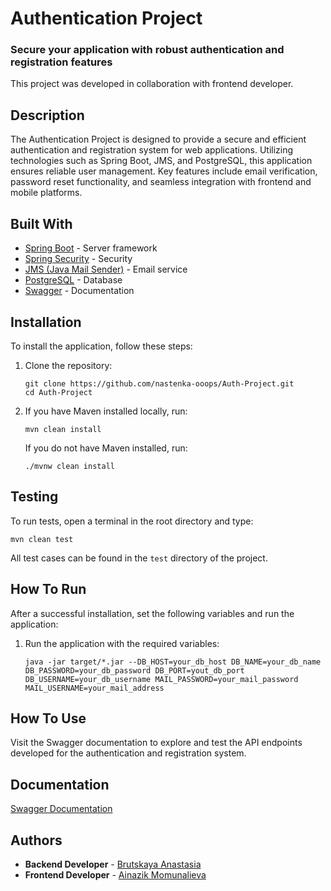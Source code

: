 # Authentication Project

### Secure your application with robust authentication and registration features
This project was developed in collaboration with frontend developer.

## Description

The Authentication Project is designed to provide a secure and efficient authentication and registration system for web applications. Utilizing technologies such as Spring Boot, JMS, and PostgreSQL, this application ensures reliable user management. Key features include email verification, password reset functionality, and seamless integration with frontend and mobile platforms.

## Built With

- [Spring Boot](https://spring.io/projects/spring-boot) - Server framework
- [Spring Security](https://spring.io/projects/spring-security) - Security
- [JMS (Java Mail Sender)](https://javaee.github.io/javamail/) - Email service
- [PostgreSQL](https://www.postgresql.org/) - Database
- [Swagger](https://swagger.io/) - Documentation

## Installation

To install the application, follow these steps:

1. Clone the repository:
   ```
   git clone https://github.com/nastenka-ooops/Auth-Project.git
   cd Auth-Project
   ```

2. If you have Maven installed locally, run:
   ```
   mvn clean install
   ```

   If you do not have Maven installed, run:
   ```
   ./mvnw clean install
   ```

## Testing

To run tests, open a terminal in the root directory and type:
```
mvn clean test
```
All test cases can be found in the `test` directory of the project.

## How To Run

After a successful installation, set the following variables and run the application:

1. Run the application with the required variables:
   ```
   java -jar target/*.jar --DB_HOST=your_db_host DB_NAME=your_db_name DB_PASSWORD=your_db_password DB_PORT=yout_db_port DB_USERNAME=your_db_username MAIL_PASSWORD=your_mail_password MAIL_USERNAME=your_mail_address
   ```

## How To Use

Visit the Swagger documentation to explore and test the API endpoints developed for the authentication and registration system.

## Documentation

[Swagger Documentation](https://auth-project-production.up.railway.app/swagger-ui/index.html)

## Authors

- **Backend Developer** - [Brutskaya Anastasia](https://github.com/nastenka-ooops)
- **Frontend Developer** - [Ainazik Momunalieva](https://github.com/ainaziko)
